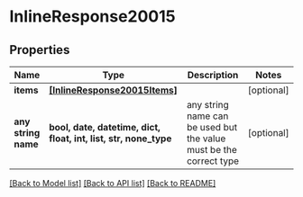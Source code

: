 # InlineResponse20015


## Properties
Name | Type | Description | Notes
------------ | ------------- | ------------- | -------------
**items** | [**[InlineResponse20015Items]**](InlineResponse20015Items.md) |  | [optional] 
**any string name** | **bool, date, datetime, dict, float, int, list, str, none_type** | any string name can be used but the value must be the correct type | [optional]

[[Back to Model list]](../README.md#documentation-for-models) [[Back to API list]](../README.md#documentation-for-api-endpoints) [[Back to README]](../README.md)


